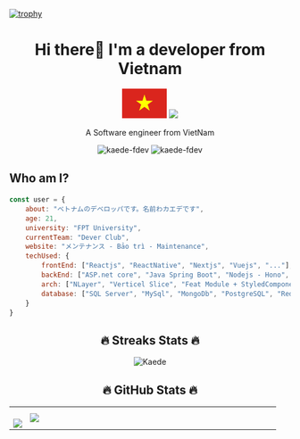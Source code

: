 [![trophy](https://github-profile-trophy.vercel.app/?username=kaede-fdev&title=Stars,Followers,Commits,Repositories,Reviews,MultipleLang,PullRequest,Followers,Issues&theme=onedark&margin-w=10)](https://github.com/ryo-ma/github-profile-trophy)
<h1 align = "center" >Hi there👋 I'm a developer from Vietnam</h1>
<!-- <a align = "center" href="https://github.com/DenverCoder1/readme-typing-svg">
    <img align = "center" src="https://readme-typing-svg.herokuapp.com?lines=Software+Engineering;Fullstack+Developer;&center=true&width=500&height=50">
</a> -->
<p align = "center">
    <img src = "./asset/Wikipedia-Flags-VN-Vietnam-Flag.svg" width="80px"></img>
    <img src = "https://upload.wikimedia.org/wikipedia/commons/thumb/9/9e/Flag_of_Japan.svg/225px-Flag_of_Japan.svg.png" width ="80px"/> 
</p>
<p align = "center">A Software engineer from VietNam</p>
<p align ="center"> <img src="https://komarev.com/ghpvc/?username=kaede-fdev" alt="kaede-fdev" /> <img src="https://badges.pufler.dev/repos/kaede-fdev" alt="kaede-fdev" /> </p>


## Who am I?
```javascript
const user = {
    about: "ベトナムのデベロッパです。名前わカエデです",
    age: 21,
    university: "FPT University",
    currentTeam: "Dever Club",
    website: "メンテナンス - Bảo trì - Maintenance",
    techUsed: {
        frontEnd: ["Reactjs", "ReactNative", "Nextjs", "Vuejs", "..."],
        backEnd: ["ASP.net core", "Java Spring Boot", "Nodejs - Hono", "NestJs", "ExpressJs"],
        arch: ["NLayer", "Verticel Slice", "Feat Module + StyledComponent"],
        database: ["SQL Server", "MySql", "MongoDb", "PostgreSQL", "Redis Cache", "..."],
    }
}
```


<!-- <p align="center"> -->
<!--     <a href="https://www.facebook.com/VanVu.070403"  alt="Facebook"> -->
<!--         <img src="./asset/5296499_fb_facebook_facebook logo_icon.svg" width = "50px" style={margin-right:10px;} target="_blank" /> -->
<!--     </a>  -->
<!--     <a href="https://www.instagram.com/vu.07.04/"  alt=Instargram> -->
<!--         <img src="./asset/5296765_camera_instagram_instagram logo_icon.svg" width = "50px" style={margin-right:10px;} target="_blank"> -->
<!--     </a> -->
<!--     <a href="https://www.youtube.com/channel/UCq6bM5MwZ1rsNMQJUGkxNig"  alt=Youtube> -->
<!--         <img src="./asset/5296521_play_video_vlog_youtube_youtube logo_icon.svg" width = "50px" style={margin-right:10px;} target="_blank"> -->
<!--     </a> -->
<!--     <a href="https://www.linkedin.com/in/vu-vu-26b748223/"  alt=LinkedIn> -->
<!--         <img src="./asset/5296501_linkedin_network_linkedin logo_icon.svg" width = "50px" style={margin-right:10px;} target="_blank"> -->
<!--     </a> -->
<!--     <a href="mailto: https://www.linkedin.com/in/vu-vu-26b748223/"  alt=LinkedIn> -->
<!--         <img src="./asset/3377042_gmail_logo_media_social_icon.svg" width = "50px" style={margin-right:10px;} target="_blank">  -->
<!--     </a> -->
<!-- </p> -->
<h2 align="center">🔥 Streaks Stats 🔥</h2>
<p align="center"><img src="https://github-readme-streak-stats.herokuapp.com?user=vu-developer&theme=tokyonight" alt="Kaede"  /></p>

 <h2 align="center">🔥 GitHub Stats 🔥</h2>
 <!-- https://github.com/anuraghazra/github-readme-stats -->

   <table align="center" style="width:100%;">
    <tr>
      <td>
        <br>
          <div align=center>
            <a href="#" title="kaede-fdev">
              <img width="315" align ="center" src="https://github-readme-stats.vercel.app/api/top-langs/?username=kaede-fdev&hide=c%23,powershell,Mathematica,Ruby,Objective-C,Objective-C%2b%2b,Cuda&title_color=61dafb&text_color=ffffff&icon_color=61dafb&bg_color=20232a&langs_count=8&layout=compact&border_color=61dafb&hide_border=true" />
            </a>
          </div>
      </td>
      <td>
        <div align=center>
          <a href="#" title="kaede-fdev">
            <img align="right" width="434" src="https://github-readme-stats.vercel.app/api?username=kaede-fdev&show_icons=true&theme=react&border_color=61dafb&hide_border=true" />
          </a>
        </div>
      </td>
    </tr>
  </table>


